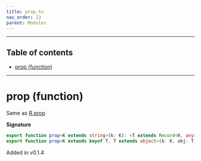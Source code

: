 ```yaml
---
title: prop.ts
nav_order: 13
parent: Modules
---
```


---

<h2 class="text-delta">Table of contents</h2>

- [prop (function)](#prop-function)

---

# prop (function)

Same as [R.prop](https://ramdajs.com/docs/#prop)

**Signature**

```ts
export function prop<K extends string>(k: K): <T extends Record<K, any>>(obj: T) => T[K];
export function prop<K extends keyof T, T extends object>(k: K, obj: T): T[K]; { ... }
```

Added in v0.1.4
